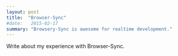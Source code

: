 ```yaml
---
layout: post
title:  "Browser-Sync"
#date:   2015-02-17
summary: "Browsery-Sync is awesome for realtime development."
---
```

Write about my experience with Browser-Sync.